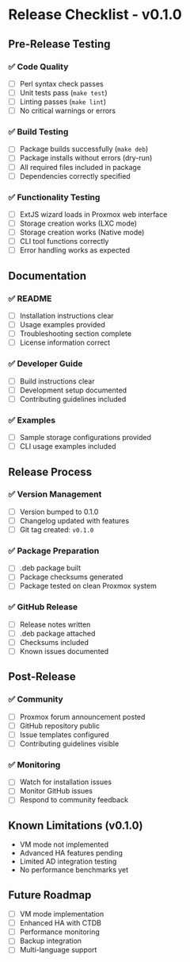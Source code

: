 # Release Checklist - v0.1.0

## Pre-Release Testing

### ✅ Code Quality
- [ ] Perl syntax check passes
- [ ] Unit tests pass (`make test`)
- [ ] Linting passes (`make lint`)
- [ ] No critical warnings or errors

### ✅ Build Testing
- [ ] Package builds successfully (`make deb`)
- [ ] Package installs without errors (dry-run)
- [ ] All required files included in package
- [ ] Dependencies correctly specified

### ✅ Functionality Testing
- [ ] ExtJS wizard loads in Proxmox web interface
- [ ] Storage creation works (LXC mode)
- [ ] Storage creation works (Native mode)
- [ ] CLI tool functions correctly
- [ ] Error handling works as expected

## Documentation

### ✅ README
- [ ] Installation instructions clear
- [ ] Usage examples provided
- [ ] Troubleshooting section complete
- [ ] License information correct

### ✅ Developer Guide
- [ ] Build instructions clear
- [ ] Development setup documented
- [ ] Contributing guidelines included

### ✅ Examples
- [ ] Sample storage configurations provided
- [ ] CLI usage examples included

## Release Process

### ✅ Version Management
- [ ] Version bumped to 0.1.0
- [ ] Changelog updated with features
- [ ] Git tag created: `v0.1.0`

### ✅ Package Preparation
- [ ] .deb package built
- [ ] Package checksums generated
- [ ] Package tested on clean Proxmox system

### ✅ GitHub Release
- [ ] Release notes written
- [ ] .deb package attached
- [ ] Checksums included
- [ ] Known issues documented

## Post-Release

### ✅ Community
- [ ] Proxmox forum announcement posted
- [ ] GitHub repository public
- [ ] Issue templates configured
- [ ] Contributing guidelines visible

### ✅ Monitoring
- [ ] Watch for installation issues
- [ ] Monitor GitHub issues
- [ ] Respond to community feedback

## Known Limitations (v0.1.0)

- VM mode not implemented
- Advanced HA features pending
- Limited AD integration testing
- No performance benchmarks yet

## Future Roadmap

- [ ] VM mode implementation
- [ ] Enhanced HA with CTDB
- [ ] Performance monitoring
- [ ] Backup integration
- [ ] Multi-language support 